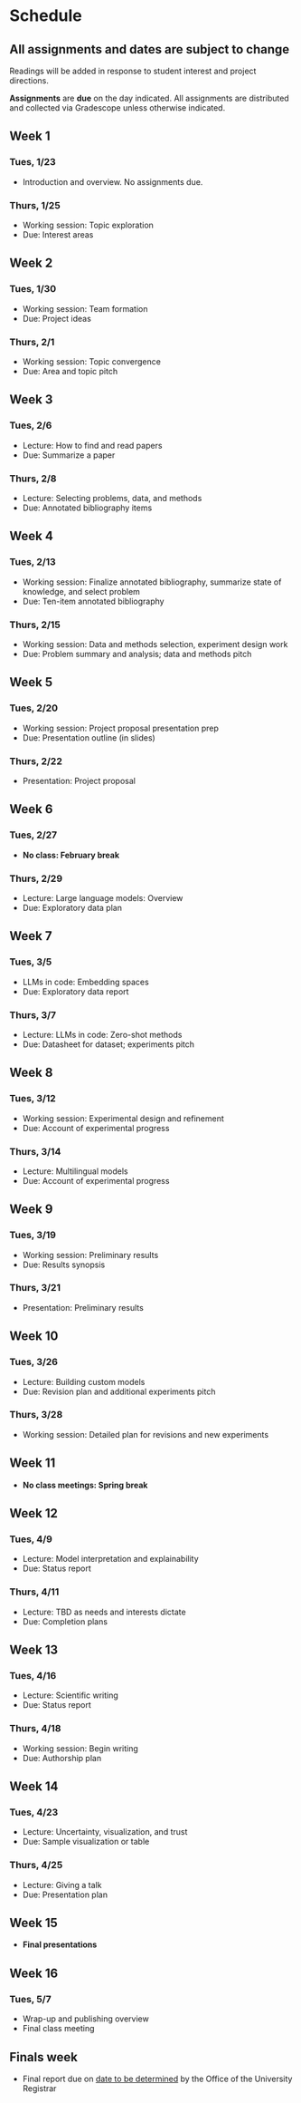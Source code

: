 # Schedule

## All assignments and dates are subject to change

Readings will be added in response to student interest and project directions. 

**Assignments** are **due** on the day indicated. All assignments are distributed and collected via Gradescope unless otherwise indicated.

## Week 1
### Tues, 1/23
* Introduction and overview. No assignments due.

### Thurs, 1/25
* Working session: Topic exploration
* Due: Interest areas

## Week 2
### Tues, 1/30
* Working session: Team formation
* Due: Project ideas

### Thurs, 2/1
* Working session: Topic convergence
* Due: Area and topic pitch

## Week 3
### Tues, 2/6
* Lecture: How to find and read papers
* Due: Summarize a paper

### Thurs, 2/8
* Lecture: Selecting problems, data, and methods
* Due: Annotated bibliography items

## Week 4
### Tues, 2/13
* Working session: Finalize annotated bibliography, summarize state of knowledge, and select problem
* Due: Ten-item annotated bibliography

### Thurs, 2/15
* Working session: Data and methods selection, experiment design work
* Due: Problem summary and analysis; data and methods pitch

## Week 5
### Tues, 2/20
* Working session: Project proposal presentation prep
* Due: Presentation outline (in slides)

### Thurs, 2/22
* Presentation: Project proposal

## Week 6
### Tues, 2/27
* **No class: February break**

### Thurs, 2/29
* Lecture: Large language models: Overview
* Due: Exploratory data plan

## Week 7
### Tues, 3/5
* LLMs in code: Embedding spaces
* Due: Exploratory data report

### Thurs, 3/7
* Lecture: LLMs in code: Zero-shot methods
* Due: Datasheet for dataset; experiments pitch

## Week 8
### Tues, 3/12
* Working session: Experimental design and refinement
* Due: Account of experimental progress

### Thurs, 3/14
* Lecture: Multilingual models
* Due: Account of experimental progress

## Week 9
### Tues, 3/19
* Working session: Preliminary results
* Due: Results synopsis

### Thurs, 3/21
* Presentation: Preliminary results

## Week 10
### Tues, 3/26
* Lecture: Building custom models
* Due: Revision plan and additional experiments pitch

### Thurs, 3/28
* Working session: Detailed plan for revisions and new experiments

## Week 11
* **No class meetings: Spring break**

## Week 12
### Tues, 4/9
* Lecture: Model interpretation and explainability
* Due: Status report

### Thurs, 4/11
* Lecture: TBD as needs and interests dictate
* Due: Completion plans

## Week 13
### Tues, 4/16
* Lecture: Scientific writing
* Due: Status report

### Thurs, 4/18
* Working session: Begin writing
* Due: Authorship plan

## Week 14
### Tues, 4/23
* Lecture: Uncertainty, visualization, and trust
* Due: Sample visualization or table

### Thurs, 4/25
* Lecture: Giving a talk
* Due: Presentation plan

## Week 15
* **Final presentations**

## Week 16
### Tues, 5/7
* Wrap-up and publishing overview
* Final class meeting

## Finals week
* Final report due on [date to be determined](https://registrar.cornell.edu/exams/spring-final-exam-schedule) by the Office of the University Registrar
